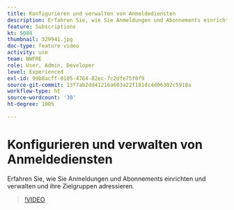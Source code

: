 ```yaml
---
title: Konfigurieren und verwalten von Anmeldediensten
description: Erfahren Sie, wie Sie Anmeldungen und Abonnements einrichten und verwalten und ihre Zielgruppen adressieren.
feature: Subscriptions
kt: 5088
thumbnail: 329941.jpg
doc-type: feature video
activity: use
team: WWFRE
role: User, Admin, Developer
level: Experienced
exl-id: 99b8acff-0105-4764-82ec-7c2dfe75f0f9
source-git-commit: 13f7ab2dd41216a603a22f181dc4d06302c5918a
workflow-type: ht
source-wordcount: '30'
ht-degree: 100%

---
```


# Konfigurieren und verwalten von Anmeldediensten

Erfahren Sie, wie Sie Anmeldungen und Abonnements einrichten und verwalten und ihre Zielgruppen adressieren.

>[!VIDEO](https://video.tv.adobe.com/v/329941?quality=12&learn=on)
